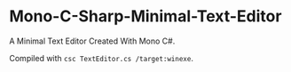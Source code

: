 # Mono-C-Sharp-Minimal-Text-Editor
A Minimal Text Editor Created With Mono C#.

Compiled with `csc TextEditor.cs /target:winexe`.
